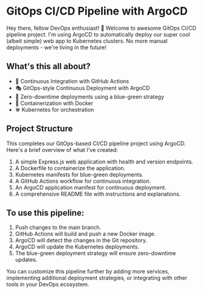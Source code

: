# GitOps CI/CD Pipeline with ArgoCD

Hey there, fellow DevOps enthusiast! 👋 Welcome to awesome GitOps CI/CD pipeline project. I'm using ArgoCD to automatically deploy our super cool (albeit simple) web app to Kubernetes clusters. No more manual deployments - we're living in the future!

## What's this all about?

- 🚀 Continuous Integration with GitHub Actions
- 🎭 GitOps-style Continuous Deployment with ArgoCD
- 🔄 Zero-downtime deployments using a blue-green strategy
- 🐳 Containerization with Docker
- ☸️ Kubernetes for orchestration

## Project Structure

This completes our GitOps-based CI/CD pipeline project using ArgoCD. Here's a brief overview of what I've created:

1. A simple Express.js web application with health and version endpoints.
2. A Dockerfile to containerize the application.
3. Kubernetes manifests for blue-green deployments.
4. A GitHub Actions workflow for continuous integration.
5. An ArgoCD application manifest for continuous deployment.
6. A comprehensive README file with instructions and explanations.

## To use this pipeline:

1. Push changes to the main branch.
2. GitHub Actions will build and push a new Docker image.
3. ArgoCD will detect the changes in the Git repository.
4. ArgoCD will update the Kubernetes deployments.
5. The blue-green deployment strategy will ensure zero-downtime updates.

You can customize this pipeline further by adding more services, implementing additional deployment strategies, or integrating with other tools in your DevOps ecosystem.




